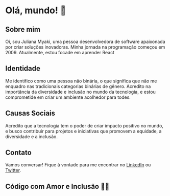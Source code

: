 # Olá, mundo! 👋

## Sobre mim
Oi, sou Juliana Myaki, uma pessoa desenvolvedora de software apaixonada por criar soluções inovadoras. Minha jornada na programação começou em 2009. Atualmente, estou focade em aprender React

## Identidade
Me identifico como uma pessoa não binária, o que significa que não me enquadro nas tradicionais categorias binárias de gênero. Acredito na importância da diversidade e inclusão no mundo da tecnologia, e estou comprometide em criar um ambiente acolhedor para todes.

## Causas Sociais
Acredito que a tecnologia tem o poder de criar impacto positivo no mundo, e busco contribuir para projetos e iniciativas que promovem a equidade, a diversidade e a inclusão.

<!--
## Linguagens e Ferramentas
- [Lista de linguagens de programação]
- [Lista de ferramentas e tecnologias]
-->
## Contato
Vamos conversar! Fique à vontade para me encontrar no [LinkedIn]([seu-linkedin](https://www.linkedin.com/in/myakiju/)) ou [Twitter]([seu-twitter](https://twitter.com/_eitajuliana)).

## Código com Amor e Inclusão 💙🌈

<!--
**myakiju/myakiju** is a ✨ _special_ ✨ repository because its `README.md` (this file) appears on your GitHub profile.

Here are some ideas to get you started:

- 🔭 I’m currently working on ...
- 🌱 I’m currently learning ...
- 👯 I’m looking to collaborate on ...
- 🤔 I’m looking for help with ...
- 💬 Ask me about ...
- 📫 How to reach me: ...
- 😄 Pronouns: ...
- ⚡ Fun fact: ...
-->
